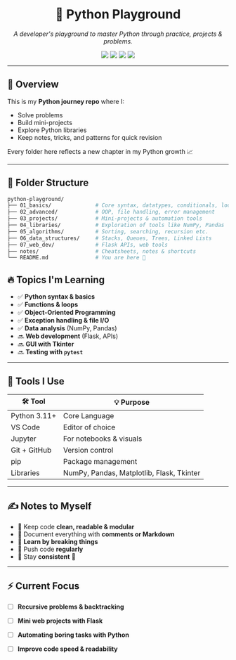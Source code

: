 <h1 align="center">🐍 Python Playground</h1>

<p align="center">
  <i>A developer's playground to master Python through practice, projects & problems.</i>
</p>

<p align="center">
  <img src="https://img.shields.io/badge/Made%20with-Python-3776AB?style=for-the-badge&logo=python&logoColor=white"/>
  <img src="https://img.shields.io/badge/Editor-VSCode-blue?style=for-the-badge&logo=visualstudiocode&logoColor=white"/>
  <img src="https://img.shields.io/badge/License-MIT-yellow?style=for-the-badge"/>
  <img src="https://img.shields.io/badge/Level-Learning-29a329?style=for-the-badge"/>
</p>

---

## 🧭 Overview

This is my **Python journey repo** where I:
- Solve problems
- Build mini-projects
- Explore Python libraries
- Keep notes, tricks, and patterns for quick revision

Every folder here reflects a new chapter in my Python growth 📈

---

## 🌌 Folder Structure

```bash
python-playground/
├── 01_basics/              # Core syntax, datatypes, conditionals, loops
├── 02_advanced/            # OOP, file handling, error management
├── 03_projects/            # Mini-projects & automation tools
├── 04_libraries/           # Exploration of tools like NumPy, Pandas
├── 05_algorithms/          # Sorting, searching, recursion etc.
├── 06_data_structures/     # Stacks, Queues, Trees, Linked Lists
├── 07_web_dev/             # Flask APIs, web tools
├── notes/                  # Cheatsheets, notes & shortcuts
└── README.md               # You are here 🚀
```
## 🔥 Topics I'm Learning

- ✅ **Python syntax & basics**
- ✅ **Functions & loops**
- ✅ **Object-Oriented Programming**
- ✅ **Exception handling & file I/O**
- ✅ **Data analysis** (NumPy, Pandas)
- 🔜 **Web development** (Flask, APIs)
- 🔜 **GUI with Tkinter**
- 🔜 **Testing with `pytest`**

---

## 🧰 Tools I Use

| 🛠️ Tool         | 💡 Purpose                |
|------------------|---------------------------|
| Python 3.11+      | Core Language             |
| VS Code           | Editor of choice          |
| Jupyter           | For notebooks & visuals   |
| Git + GitHub      | Version control           |
| pip               | Package management        |
| Libraries         | NumPy, Pandas, Matplotlib, Flask, Tkinter |

---

## ✍️ Notes to Myself

- 📌 Keep code **clean, readable & modular**
- 📌 Document everything with **comments or Markdown**
- 📌 **Learn by breaking things**
- 📌 Push code **regularly**
- 📌 Stay **consistent** 🧠

---

## ⚡ Current Focus

- [ ] **Recursive problems & backtracking**
- [ ] **Mini web projects with Flask**
- [ ] **Automating boring tasks with Python**
- [ ] **Improve code speed & readability**


